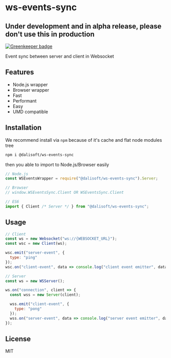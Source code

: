 # ws-events-sync

## Under development and in alpha release, please don't use this in production

[![Greenkeeper badge](https://badges.greenkeeper.io/dalisoft/ws-events-sync.svg)](https://greenkeeper.io/)

Event sync between server and client in Websocket

## Features

- Node.js wrapper
- Browser wrapper
- Fast
- Performant
- Easy
- UMD compatible

## Installation

We recommend install via `npm` because of it's cache and flat node modules tree

```bash
npm i @dalisoft/ws-events-sync
```

then you able to import to Node.js/Browser easily

```js
// Node.js
const WSEventsWrapper = require("@dalisoft/ws-events-sync").Server;

// Browser
// window.WSEventsSync.Client OR WSEventsSync.Client

// ES6
import { Client /* Server */ } from "@dalisoft/ws-events-sync";
```

## Usage

```js
// Client
const ws = new Websocket("ws://{WEBSOCKET_URL}");
const wsc = new Client(ws);

wsc.emit("server-event", {
  type: "ping"
});
wsc.on("client-event", data => console.log("client event emitter", data));

// Server
const ws = new WSServer();

ws.on("connection", client => {
  const wss = new Server(client);

  wss.emit("client-event", {
    type: "pong"
  });
  wss.on("server-event", data => console.log("server event emitter", data));
});
```

## License

MIT
